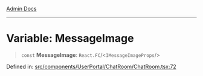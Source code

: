 [Admin Docs](/)

***

# Variable: MessageImage

> `const` **MessageImage**: `React.FC`/<`IMessageImageProps`/>

Defined in: [src/components/UserPortal/ChatRoom/ChatRoom.tsx:72](https://github.com/PalisadoesFoundation/talawa-admin/blob/main/src/components/UserPortal/ChatRoom/ChatRoom.tsx#L72)
